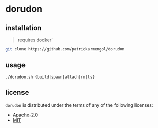 # dorudon

## installation

> requires docker`

```bash
git clone https://github.com/patrickarmengol/dorudon
```

## usage

```
./dorudon.sh {build|spawn|attach|rm|ls}
```

## license

`dorudon` is distributed under the terms of any of the following licenses:

-   [Apache-2.0](https://spdx.org/licenses/Apache-2.0.html)
-   [MIT](https://spdx.org/licenses/MIT.html)
